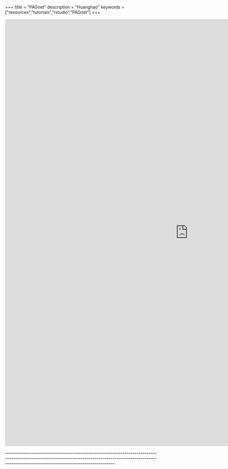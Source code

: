 +++
title = "PAGnet"
description = "Huanghao"
keywords = ["resources","tutorials","rstudio","PAGnet"]
+++

<iframe src="http://144.214.26.35:8238/PAGnet/" align="center" width="1200" height="1400" style="border: none;">
</iframe>


<br>

**---------------------------------------------------------------------------------------------------------------------------------------------------------------------------------------------------------------**

<br><br><br>
